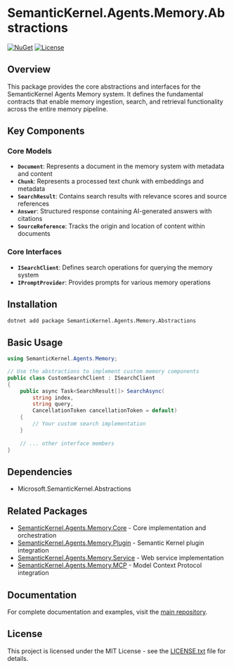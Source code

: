 # SemanticKernel.Agents.Memory.Abstractions

[![NuGet](https://img.shields.io/nuget/v/SemanticKernel.Agents.Memory.Abstractions.svg)](https://www.nuget.org/packages/SemanticKernel.Agents.Memory.Abstractions/)
[![License](https://img.shields.io/github/license/kbeaugrand/SemanticKernel.Agents.Memory.svg)](https://github.com/kbeaugrand/SemanticKernel.Agents.Memory/blob/main/LICENSE.txt)

## Overview

This package provides the core abstractions and interfaces for the SemanticKernel Agents Memory system. It defines the fundamental contracts that enable memory ingestion, search, and retrieval functionality across the entire memory pipeline.

## Key Components

### Core Models
- **`Document`**: Represents a document in the memory system with metadata and content
- **`Chunk`**: Represents a processed text chunk with embeddings and metadata
- **`SearchResult`**: Contains search results with relevance scores and source references
- **`Answer`**: Structured response containing AI-generated answers with citations
- **`SourceReference`**: Tracks the origin and location of content within documents

### Core Interfaces
- **`ISearchClient`**: Defines search operations for querying the memory system
- **`IPromptProvider`**: Provides prompts for various memory operations

## Installation

```bash
dotnet add package SemanticKernel.Agents.Memory.Abstractions
```

## Basic Usage

```csharp
using SemanticKernel.Agents.Memory;

// Use the abstractions to implement custom memory components
public class CustomSearchClient : ISearchClient
{
    public async Task<SearchResult[]> SearchAsync(
        string index, 
        string query, 
        CancellationToken cancellationToken = default)
    {
        // Your custom search implementation
    }
    
    // ... other interface members
}
```

## Dependencies

- Microsoft.SemanticKernel.Abstractions

## Related Packages

- [SemanticKernel.Agents.Memory.Core](https://www.nuget.org/packages/SemanticKernel.Agents.Memory.Core/) - Core implementation and orchestration
- [SemanticKernel.Agents.Memory.Plugin](https://www.nuget.org/packages/SemanticKernel.Agents.Memory.Plugin/) - Semantic Kernel plugin integration
- [SemanticKernel.Agents.Memory.Service](https://www.nuget.org/packages/SemanticKernel.Agents.Memory.Service/) - Web service implementation
- [SemanticKernel.Agents.Memory.MCP](https://www.nuget.org/packages/SemanticKernel.Agents.Memory.MCP/) - Model Context Protocol integration

## Documentation

For complete documentation and examples, visit the [main repository](https://github.com/kbeaugrand/SemanticKernel.Agents.Memory).

## License

This project is licensed under the MIT License - see the [LICENSE.txt](https://github.com/kbeaugrand/SemanticKernel.Agents.Memory/blob/main/LICENSE.txt) file for details.
